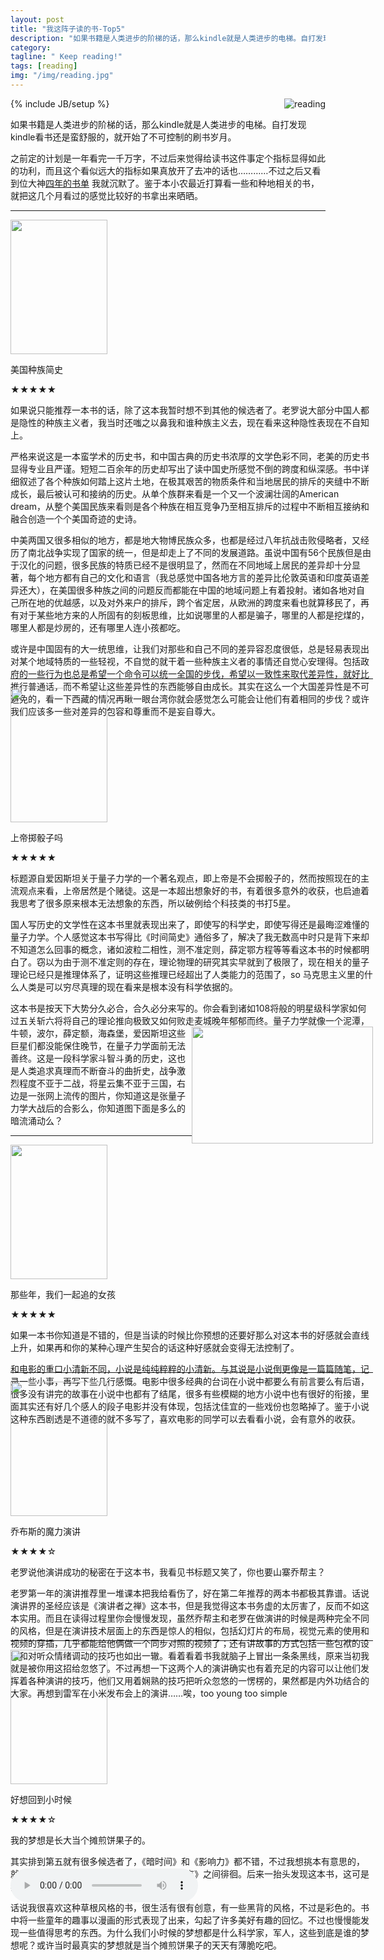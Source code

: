 ```yaml
---
layout: post
title: "我这阵子读的书-Top5"
description: "如果书籍是人类进步的阶梯的话，那么kindle就是人类进步的电梯。自打发现kindle看书还是蛮舒服的，就开始了不可控制的刷书岁月。"
category: 
tagline: " Keep reading!"
tags: [reading]
img: "/img/reading.jpg"
---
```

{% include JB/setup %}
<img src="http://lh3.googleusercontent.com/-igbGFN1vP90/T69fVh8FbPI/AAAAAAAAAIw/83h5H4ELBew/s243/reading.jpg" alt="reading" style="float:right;margin-left:10px">
<p>
    如果书籍是人类进步的阶梯的话，那么kindle就是人类进步的电梯。自打发现kindle看书还是蛮舒服的，就开始了不可控制的刷书岁月。
</p>
<p>
	之前定的计划是一年看完一千万字，不过后来觉得给读书这件事定个指标显得如此的功利，而且这个看似远大的指标如果真放开了去冲的话也…………不过之后又看到位大神<a href="http://book.douban.com/people/3743642/collect" target="_blank">四年的书单</a> 我就沉默了。鉴于本小农最近打算看一些和种地相关的书，就把这几个月看过的感觉比较好的书拿出来晒晒。
</p>
<hr>
<div class="book" style="height:100%;width:580px;">
	<div class="book" style="height:720px;">	
		<img src="http://lh4.googleusercontent.com/-kS8Rdcly7ow/T69fegLSxWI/AAAAAAAAAI8/xxvRCzUkK54/s429/ethnic_america.jpg" alt="" style="width:155px;height:215px;clear:both;">
		<p>美国种族简史</p>
		<p>★★★★★</p>
		<p>
		    如果说只能推荐一本书的话，除了这本我暂时想不到其他的候选者了。老罗说大部分中国人都是隐性的种族主义者，我当时还嗤之以鼻我和谁种族主义去，现在看来这种隐性表现在不自知上。
		</p>
		<p>
		    严格来说这是一本蛮学术的历史书，和中国古典的历史书浓厚的文学色彩不同，老美的历史书显得专业且严谨。短短二百余年的历史却写出了读中国史所感觉不倒的跨度和纵深感。书中详细叙述了各个种族如何踏上这片土地，在极其艰苦的物质条件和当地居民的排斥的夹缝中不断成长，最后被认可和接纳的历史。从单个族群来看是一个又一个波澜壮阔的American dream，从整个美国民族来看则是各个种族在相互竞争乃至相互排斥的过程中不断相互接纳和融合创造一个个美国奇迹的史诗。
		</p>
		<p>
		    中美两国又很多相似的地方，都是地大物博民族众多，也都是经过八年抗战击败侵略者，又经历了南北战争实现了国家的统一，但是却走上了不同的发展道路。虽说中国有56个民族但是由于汉化的问题，很多民族的特质已经不是很明显了，然而在不同地域上居民的差异却十分显著，每个地方都有自己的文化和语言（我总感觉中国各地方言的差异比伦敦英语和印度英语差异还大），在美国很多种族之间的问题反而都能在中国的地域问题上有着投射。诸如各地对自己所在地的优越感，以及对外来户的排斥，跨个省定居，从欧洲的跨度来看也就算移民了，再有对于某些地方来的人所固有的刻板思维，比如说哪里的人都是骗子，哪里的人都是挖煤的，哪里人都是炒房的，还有哪里人连小孩都吃。
		</p>
		<p>或许是中国固有的大一统思维，让我们对那些和自己不同的差异容忍度很低，总是轻易表现出对某个地域特质的一些轻视，不自觉的就干着一些种族主义者的事情还自觉心安理得。包括政府的一些行为也总是希望一个命令可以统一全国的步伐，希望以一致性来取代差异性，就好比推行普通话，而不希望让这些差异性的东西能够自由成长。其实在这么一个大国差异性是不可避免的，看一下西藏的情况再瞅一眼台湾你就会感觉怎么可能会让他们有着相同的步伐？或许我们应该多一些对差异的包容和尊重而不是妄自尊大。    
		</p>	
	</div>
	<hr>
	<div class="book">	
		<img src="http://lh4.googleusercontent.com/-ga5Lv1FYEbs/T69ffdTzyQI/AAAAAAAAAJI/DffV9zGnsW4/s438/quantum.jpg" alt="" style="width:155px;height:215px;clear:both;">
		<p>上帝掷骰子吗</p>
		<p>★★★★★</p>
		<p>标题源自爱因斯坦关于量子力学的一个著名观点，即上帝是不会掷骰子的，然而按照现在的主流观点来看，上帝居然是个赌徒。这是一本超出想象好的书，有着很多意外的收获，也启迪着我思考了很多原来根本无法想象的东西，所以破例给个科技类的书打5星。</p>
		<p>
		    国人写历史的文学性在这本书里就表现出来了，即使写的科学史，即使写得还是最晦涩难懂的量子力学。个人感觉这本书写得比《时间简史》通俗多了，解决了我无数高中时只是背下来却不知道怎么回事的概念，诸如波粒二相性，测不准定则，薛定鄂方程等等看这本书的时候都明白了。窃以为由于测不准定则的存在，理论物理的研究其实早就到了极限了，现在相关的量子理论已经只是推理体系了，证明这些推理已经超出了人类能力的范围了，so 马克思主义里的什么人类是可以穷尽真理的现在看来是根本没有科学依据的。
		</p>
		<p>
		    这本书是按天下大势分久必合，合久必分来写的。你会看到诸如108将般的明星级科学家如何过五关斩六将将自己的理论推向极致又如何败走麦城晚年郁郁而终。<img src="http://lh3.googleusercontent.com/-MI0MBveNQro/T69ffMJHdNI/AAAAAAAAAJE/IoCWUcY6gmI/s700/physic.jpg" alt="" style="width:290px;height:187px;float:right">量子力学就像一个泥潭，牛顿，波尔，薛定额，海森堡，爱因斯坦这些巨星们都没能保住晚节，在量子力学面前无法善终。这是一段科学家斗智斗勇的历史，这也是人类追求真理而不断奋斗的曲折史，战争激烈程度不亚于二战，将星云集不亚于三国，右边是一张网上流传的图片，你知道这是张量子力学大战后的合影么，你知道图下面是多么的暗流涌动么？
		</p>
	</div>		
	<hr>
	<div class="book" style="height:350px;">
		<img src="http://lh6.googleusercontent.com/-G4mGyfzo_CQ/T69ffffp79I/AAAAAAAAAJY/tZUnYGrpVVo/s431/thegirl.jpg" alt="" style="width:155px;height:215px;clear:both;">
		<p>那些年，我们一起追的女孩</p>
		<p>★★★★★</p>
		<p>如果一本书你知道是不错的，但是当读的时候比你预想的还要好那么对这本书的好感就会直线上升，如果再和你的某种心理产生契合的话这种好感就会变得无法控制了。</p>
		<p>和电影的重口小清新不同，小说是纯纯粹粹的小清新。与其说是小说倒更像是一篇篇随笔，记录一些小事，再写下些几行感慨。电影中很多经典的台词在小说中都要么有前言要么有后语，很多没有讲完的故事在小说中也都有了结尾，很多有些模糊的地方小说中也有很好的衔接，里面其实还有好几个感人的段子电影并没有体现，包括沈佳宜的一些戏份也忽略掉了。鉴于小说这种东西剧透是不道德的就不多写了，喜欢电影的同学可以去看看小说，会有意外的收获。</p>
	</div>	
	<hr>	
	<div class="book" style="height:400px;">
		<img src="http://lh4.googleusercontent.com/-X_uXqCiOMwk/T69feWCLYdI/AAAAAAAAAJA/LueSS1Tl9pQ/s438/magicspeaker.jpg" alt="" style="width:155px;height:215px;clear:both;">
		<p>乔布斯的魔力演讲</p>
		<p>★★★★☆</p>
		<p>老罗说他演讲成功的秘密在于这本书，我看见书标题又笑了，你也要山寨乔帮主？</p>
		<p>老罗第一年的演讲推荐里一堆课本把我给看伤了，好在第二年推荐的两本书都极其靠谱。话说演讲界的圣经应该是《演讲者之禅》这本书，但是我觉得这本书务虚的太厉害了，反而不如这本实用。而且在读得过程里你会慢慢发现，虽然乔帮主和老罗在做演讲的时候是两种完全不同的风格，但是在演讲技术层面上的东西是惊人的相似，包括幻灯片的布局，视觉元素的使用和视频的穿插，几乎都能给他俩做一个同步对照的视频了；还有讲故事的方式包括一些包袱的设置和对听众情绪调动的技巧也如出一辙。看着看着书我就脑子上冒出一条条黑线，原来当初我就是被你用这招给忽悠了。不过再想一下这两个人的演讲确实也有着充足的内容可以让他们发挥着各种演讲的技巧，他们又用着娴熟的技巧把听众忽悠的一愣楞的，果然都是内外功结合的大家。再想到雷军在小米发布会上的演讲……唉，too young too simple</p>		
	</div>
	<hr>
	<div class="book" style="height:350px;">
		<img src="http://lh4.googleusercontent.com/-Nfpzjzi30mI/T69feSWP5vI/AAAAAAAAAI4/t32cWxAFRlE/s426/passedtime.jpg" alt="" style="width:155px;height:215px;clear:both;">
		<p>好想回到小时候</p>
		<p>★★★★☆</p>
		<p>我的梦想是长大当个摊煎饼果子的。</p>
		<p>其实排到第五就有很多候选者了，《暗时间》和《影响力》都不错，不过我想挑本有意思的，就在《历史是个儿什么玩意》和《郭德纲说北京》之间徘徊。后来一抬头发现这本书，这可是我这阵子买的唯一一本实体书呀。</p>
		<p>
		    话说我很喜欢这种草根风格的书，很生活有很有创意，有一些黑背的风格，不过是彩色的。书中将一些童年的趣事以漫画的形式表现了出来，勾起了许多美好有趣的回忆。不过也慢慢能发现一些值得思考的东西。为什么我们小时候的梦想都是什么科学家，军人，这些到底是谁的梦想呢？或许当时最真实的梦想就是当个摊煎饼果子的天天有薄脆吃吧。
		</p>
	</div>	
	<audio controls="controls" autoplay="autoplay" loop="loop" src="/audio/RememberWhen.mp3"></audio>
</div>
